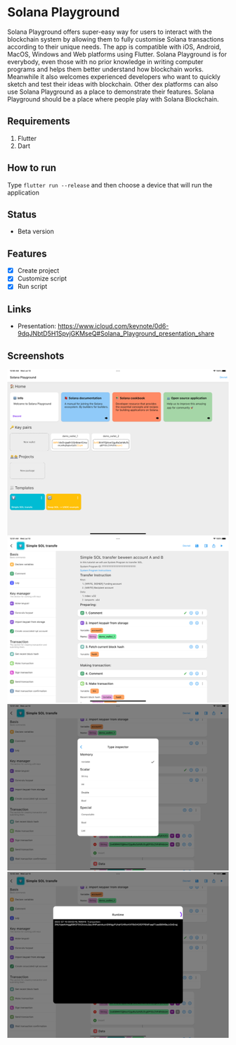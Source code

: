 # Solana Playground

Solana Playground offers super-easy way for users to interact with the blockchain system by allowing them to fully customise Solana transactions according to their unique needs. The app is compatible with iOS, Android, MacOS, Windows and Web platforms using Flutter. Solana Playground is for everybody, even those with no prior knowledge in writing computer programs and helps them better understand how blockchain works. Meanwhile it also welcomes experienced developers who want to quickly sketch and test their ideas with blockchain. Other dex platforms can also use Solana Playground as a place to demonstrate their features. Solana Playground should be a place where people play with Solana Blockchain.

## Requirements

1. Flutter
2. Dart

## How to run

Type `flutter run --release` and then choose a device that will run the application

## Status

- Beta version

## Features
- [x] Create project
- [x] Customize script
- [x] Run script

## Links
- Presentation: https://www.icloud.com/keynote/0d6-9dqJNbtD5H1SpvjGKMseQ#Solana_Playground_presentation_share

## Screenshots

![Screenshot4](./docs/screenshot-4.png)
![Screenshot5](./docs/screenshot-5.png)
![Screenshot6](./docs/screenshot-6.png)
![Screenshot7](./docs/screenshot-7.png)
